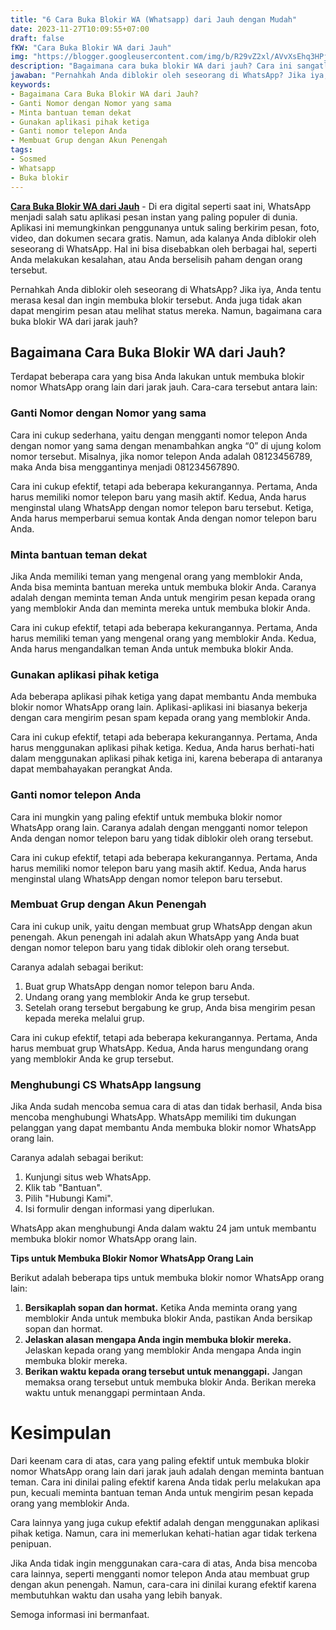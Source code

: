 ```yaml
---
title: "6 Cara Buka Blokir WA (Whatsapp) dari Jauh dengan Mudah"
date: 2023-11-27T10:09:55+07:00
draft: false
fKW: "Cara Buka Blokir WA dari Jauh"
img: "https://blogger.googleusercontent.com/img/b/R29vZ2xl/AVvXsEhq3HPja0R2HySfa6IqYpoSHl6YY6Mo6ok3kS4mfJsZUQcDxBmq0n87UUNfEyU7Ah-0_lULPYWhAbn36_cQQ2rg4mJtAhbRrYrB4Xd_PVs7R7AO_INC7msyfxMr9P86FMjFJAxBpdZY_4eEaulhRDq2sEmHE0JShfFD1RBjHhJKtrVW1zjMO86rNq4SDX1F/s720/block-wa-whatsapp-preview.webp"
description: "Bagaimana cara buka blokir WA dari jauh? Cara ini sangatlah mudah banget loh, mau tahu, yuk simak penjelasannya disini.!"
jawaban: "Pernahkah Anda diblokir oleh seseorang di WhatsApp? Jika iya, Anda tentu merasa kesal dan ingin membuka blokir tersebut. Anda juga tidak akan dapat mengirim pesan atau melihat status mereka. Namun, bagaimana cara buka blokir WA dari jarak jauh?"
keywords:
- Bagaimana Cara Buka Blokir WA dari Jauh?
- Ganti Nomor dengan Nomor yang sama
- Minta bantuan teman dekat
- Gunakan aplikasi pihak ketiga
- Ganti nomor telepon Anda
- Membuat Grup dengan Akun Penengah
tags:
- Sosmed
- Whatsapp
- Buka blokir
---
```


**[Cara Buka Blokir WA dari Jauh](/tutorial)** - Di era digital seperti saat ini, WhatsApp menjadi salah satu aplikasi pesan instan yang paling populer di dunia. Aplikasi ini memungkinkan penggunanya untuk saling berkirim pesan, foto, video, dan dokumen secara gratis.  Namun, ada kalanya Anda diblokir oleh seseorang di WhatsApp. Hal ini bisa disebabkan oleh berbagai hal, seperti Anda melakukan kesalahan, atau Anda berselisih paham dengan orang tersebut.

Pernahkah Anda diblokir oleh seseorang di WhatsApp? Jika iya, Anda tentu merasa kesal dan ingin membuka blokir tersebut. Anda juga tidak akan dapat mengirim pesan atau melihat status mereka. Namun, bagaimana cara buka blokir WA dari jarak jauh?

## Bagaimana Cara Buka Blokir WA dari Jauh?

Terdapat beberapa cara yang bisa Anda lakukan untuk membuka blokir nomor WhatsApp orang lain dari jarak jauh. Cara-cara tersebut antara lain:

### Ganti Nomor dengan Nomor yang sama

Cara ini cukup sederhana, yaitu dengan mengganti nomor telepon Anda dengan nomor yang sama dengan menambahkan angka “0” di ujung kolom nomor tersebut. Misalnya, jika nomor telepon Anda adalah 08123456789, maka Anda bisa menggantinya menjadi 081234567890.

Cara ini cukup efektif, tetapi ada beberapa kekurangannya. Pertama, Anda harus memiliki nomor telepon baru yang masih aktif. Kedua, Anda harus menginstal ulang WhatsApp dengan nomor telepon baru tersebut. Ketiga, Anda harus memperbarui semua kontak Anda dengan nomor telepon baru Anda.

### Minta bantuan teman dekat

Jika Anda memiliki teman yang mengenal orang yang memblokir Anda, Anda bisa meminta bantuan mereka untuk membuka blokir Anda. Caranya adalah dengan meminta teman Anda untuk mengirim pesan kepada orang yang memblokir Anda dan meminta mereka untuk membuka blokir Anda.

Cara ini cukup efektif, tetapi ada beberapa kekurangannya. Pertama, Anda harus memiliki teman yang mengenal orang yang memblokir Anda. Kedua, Anda harus mengandalkan teman Anda untuk membuka blokir Anda.

### Gunakan aplikasi pihak ketiga

Ada beberapa aplikasi pihak ketiga yang dapat membantu Anda membuka blokir nomor WhatsApp orang lain. Aplikasi-aplikasi ini biasanya bekerja dengan cara mengirim pesan spam kepada orang yang memblokir Anda.

Cara ini cukup efektif, tetapi ada beberapa kekurangannya. Pertama, Anda harus menggunakan aplikasi pihak ketiga. Kedua, Anda harus berhati-hati dalam menggunakan aplikasi pihak ketiga ini, karena beberapa di antaranya dapat membahayakan perangkat Anda.

### Ganti nomor telepon Anda

Cara ini mungkin yang paling efektif untuk membuka blokir nomor WhatsApp orang lain. Caranya adalah dengan mengganti nomor telepon Anda dengan nomor telepon baru yang tidak diblokir oleh orang tersebut.

Cara ini cukup efektif, tetapi ada beberapa kekurangannya. Pertama, Anda harus memiliki nomor telepon baru yang masih aktif. Kedua, Anda harus menginstal ulang WhatsApp dengan nomor telepon baru tersebut.

### Membuat Grup dengan Akun Penengah

Cara ini cukup unik, yaitu dengan membuat grup WhatsApp dengan akun penengah. Akun penengah ini adalah akun WhatsApp yang Anda buat dengan nomor telepon baru yang tidak diblokir oleh orang tersebut.

Caranya adalah sebagai berikut:

1. Buat grup WhatsApp dengan nomor telepon baru Anda.
2. Undang orang yang memblokir Anda ke grup tersebut.
3. Setelah orang tersebut bergabung ke grup, Anda bisa mengirim pesan kepada mereka melalui grup.

Cara ini cukup efektif, tetapi ada beberapa kekurangannya. Pertama, Anda harus membuat grup WhatsApp. Kedua, Anda harus mengundang orang yang memblokir Anda ke grup tersebut.

### Menghubungi CS WhatsApp langsung

Jika Anda sudah mencoba semua cara di atas dan tidak berhasil, Anda bisa mencoba menghubungi WhatsApp. WhatsApp memiliki tim dukungan pelanggan yang dapat membantu Anda membuka blokir nomor WhatsApp orang lain.

Caranya adalah sebagai berikut:

1. Kunjungi situs web WhatsApp.
2. Klik tab "Bantuan".
3. Pilih "Hubungi Kami".
4. Isi formulir dengan informasi yang diperlukan.

WhatsApp akan menghubungi Anda dalam waktu 24 jam untuk membantu membuka blokir nomor WhatsApp orang lain.

**Tips untuk Membuka Blokir Nomor WhatsApp Orang Lain**

Berikut adalah beberapa tips untuk membuka blokir nomor WhatsApp orang lain:

1. **Bersikaplah sopan dan hormat.** Ketika Anda meminta orang yang memblokir Anda untuk membuka blokir Anda, pastikan Anda bersikap sopan dan hormat.
2. **Jelaskan alasan mengapa Anda ingin membuka blokir mereka.** Jelaskan kepada orang yang memblokir Anda mengapa Anda ingin membuka blokir mereka.
3. **Berikan waktu kepada orang tersebut untuk menanggapi.** Jangan memaksa orang tersebut untuk membuka blokir Anda. Berikan mereka waktu untuk menanggapi permintaan Anda.

# Kesimpulan

Dari keenam cara di atas, cara yang paling efektif untuk membuka blokir nomor WhatsApp orang lain dari jarak jauh adalah dengan meminta bantuan teman. Cara ini dinilai paling efektif karena Anda tidak perlu melakukan apa pun, kecuali meminta bantuan teman Anda untuk mengirim pesan kepada orang yang memblokir Anda.

Cara lainnya yang juga cukup efektif adalah dengan menggunakan aplikasi pihak ketiga. Namun, cara ini memerlukan kehati-hatian agar tidak terkena penipuan.

Jika Anda tidak ingin menggunakan cara-cara di atas, Anda bisa mencoba cara lainnya, seperti mengganti nomor telepon Anda atau membuat grup dengan akun penengah. Namun, cara-cara ini dinilai kurang efektif karena membutuhkan waktu dan usaha yang lebih banyak.

Semoga informasi ini bermanfaat.